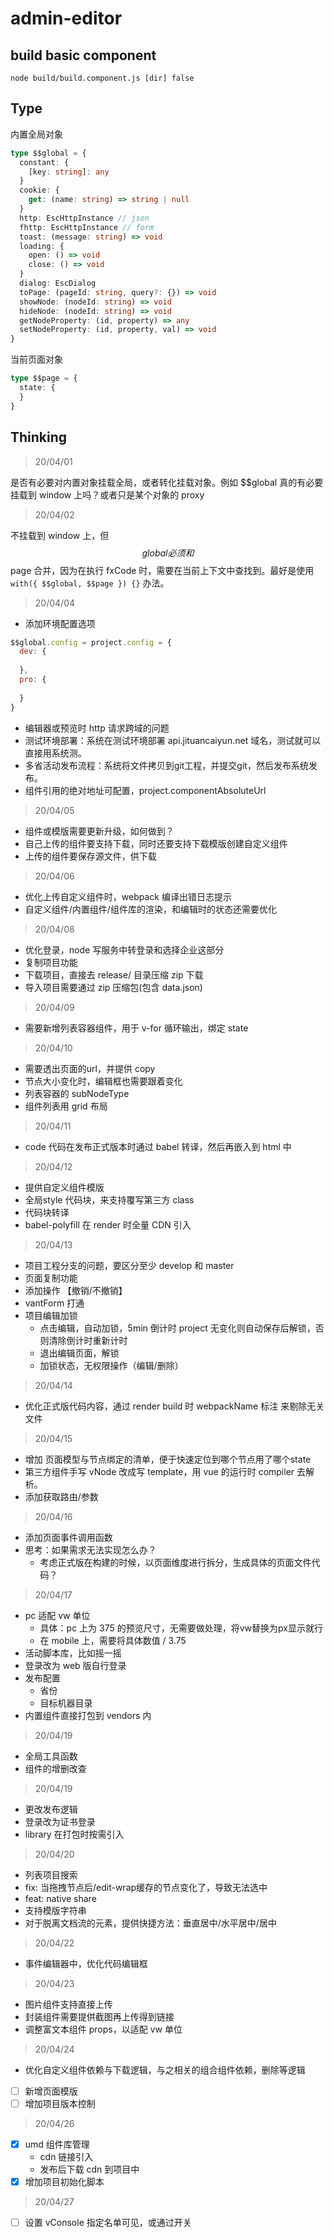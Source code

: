 # admin-editor

## build basic component

```
node build/build.component.js [dir] false
```

## Type

内置全局对象

```typescript
type $$global = {
  constant: {
    [key: string]: any
  }
  cookie: {
    get: (name: string) => string | null
  }
  http: EscHttpInstance // json
  fhttp: EscHttpInstance // form
  toast: (message: string) => void
  loading: {
    open: () => void
    close: () => void
  }
  dialog: EscDialog
  toPage: (pageId: string, query?: {}) => void
  showNode: (nodeId: string) => void
  hideNode: (nodeId: string) => void
  getNodeProperty: (id, property) => any
  setNodeProperty: (id, property, val) => void
}
```

当前页面对象

```typescript
type $$page = {
  state: {
  }
} 
```

## Thinking

> 20/04/01 

是否有必要对内置对象挂载全局，或者转化挂载对象。例如 $$global 真的有必要挂载到 window 上吗？或者只是某个对象的 proxy

> 20/04/02

不挂载到 window 上，但 $$global 必须和 $$page 合并，因为在执行 fxCode 时，需要在当前上下文中查找到。最好是使用 `with({ $$global, $$page }) {}` 办法。

> 20/04/04

- 添加环境配置选项

```js
$$global.config = project.config = {
  dev: {
  
  },
  pro: {
  
  }
}
```

- 编辑器或预览时 http 请求跨域的问题
- 测试环境部署：系统在测试环境部署 api.jituancaiyun.net 域名，测试就可以直接用系统测。
- 多省活动发布流程：系统将文件拷贝到git工程，并提交git，然后发布系统发布。
- 组件引用的绝对地址可配置，project.componentAbsoluteUrl

> 20/04/05

- 组件或模版需要更新升级，如何做到？
- 自己上传的组件要支持下载，同时还要支持下载模版创建自定义组件
- 上传的组件要保存源文件，供下载

> 20/04/06

- 优化上传自定义组件时，webpack 编译出错日志提示
- 自定义组件/内置组件/组件库的渲染，和编辑时的状态还需要优化

> 20/04/08

- 优化登录，node 写服务中转登录和选择企业这部分
- 复制项目功能
- 下载项目，直接去 release/ 目录压缩 zip 下载
- 导入项目需要通过 zip 压缩包(包含 data.json)

> 20/04/09

- 需要新增列表容器组件，用于 v-for 循环输出，绑定 state

> 20/04/10

- 需要透出页面的url，并提供 copy 
- 节点大小变化时，编辑框也需要跟着变化
- 列表容器的 subNodeType 
- 组件列表用 grid 布局

> 20/04/11

- code 代码在发布正式版本时通过 babel 转译，然后再嵌入到 html 中

> 20/04/12

- 提供自定义组件模版
- 全局style 代码块，来支持覆写第三方 class
- 代码块转译
- babel-polyfill 在 render 时全量 CDN 引入

> 20/04/13

- 项目工程分支的问题，要区分至少 develop 和 master
- 页面复制功能
- 添加操作 【撤销/不撤销】
- vantForm 打通
- 项目编辑加锁
    - 点击编辑，自动加锁，5min 倒计时 project 无变化则自动保存后解锁，否则清除倒计时重新计时
    - 退出编辑页面，解锁
    - 加锁状态，无权限操作（编辑/删除）

> 20/04/14

- 优化正式版代码内容，通过 render build 时 webpackName 标注 来剔除无关文件

> 20/04/15

- 增加 页面模型与节点绑定的清单，便于快速定位到哪个节点用了哪个state
- 第三方组件手写 vNode 改成写 template，用 vue 的运行时 compiler 去解析。
- 添加获取路由/参数

> 20/04/16

- 添加页面事件调用函数
- 思考：如果需求无法实现怎么办？
    - 考虑正式版在构建的时候，以页面维度进行拆分，生成具体的页面文件代码？
    
> 20/04/17

- pc 适配 vw 单位    
    - 具体：pc 上为 375 的预览尺寸，无需要做处理，将vw替换为px显示就行
    - 在 mobile 上，需要将具体数值 / 3.75
- 活动脚本库，比如摇一摇
- 登录改为 web 版自行登录
- 发布配置
    - 省份
    - 目标机器目录
- 内置组件直接打包到 vendors 内

> 20/04/19

- 全局工具函数
- 组件的增删改查

> 20/04/19
- 更改发布逻辑
- 登录改为证书登录
- library 在打包时按需引入

> 20/04/20

- 列表项目搜索
- fix: 当拖拽节点后/edit-wrap缓存的节点变化了，导致无法选中
- feat: native share
- 支持模版字符串
- 对于脱离文档流的元素，提供快捷方法：垂直居中/水平居中/居中

> 20/04/22

- 事件编辑器中，优化代码编辑框

> 20/04/23

- 图片组件支持直接上传
- 封装组件需要提供截图再上传得到链接
- 调整富文本组件 props，以适配 vw 单位

> 20/04/24

- 优化自定义组件依赖与下载逻辑，与之相关的组合组件依赖，删除等逻辑
- [ ] 新增页面模版
- [ ] 增加项目版本控制

> 20/04/26

- [x] umd 组件库管理
    - cdn 链接引入
    - 发布后下载 cdn 到项目中
- [x] 增加项目初始化脚本  

> 20/04/27

- [ ] 设置 vConsole 指定名单可见，或通过开关
